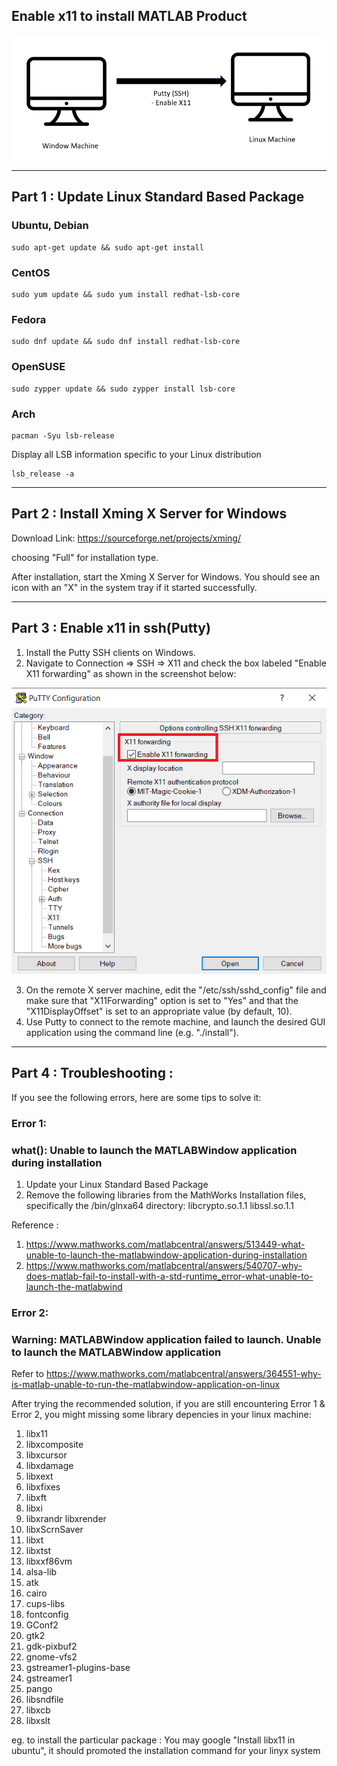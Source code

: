 ## Enable x11 to install MATLAB Product

![photo_02](arch.png)

---

## Part 1 : Update Linux Standard Based Package

### Ubuntu, Debian
```
sudo apt-get update && sudo apt-get install 
```

### CentOS
```
sudo yum update && sudo yum install redhat-lsb-core 
```

### Fedora
```
sudo dnf update && sudo dnf install redhat-lsb-core
```

### OpenSUSE
```
sudo zypper update && sudo zypper install lsb-core
```

### Arch
```
pacman -Syu lsb-release
```

Display all LSB information specific to your Linux distribution
```
lsb_release -a
```

---

## Part 2 : Install Xming X Server for Windows

Download Link:
https://sourceforge.net/projects/xming/

choosing "Full" for installation type.

After installation, start the Xming X Server for Windows. You should see an icon with an "X" in the system tray if it started successfully.

---

## Part 3 : Enable x11 in ssh(Putty)

1. Install the Putty SSH clients on Windows.
2. Navigate to Connection => SSH => X11 and check the box labeled "Enable X11 forwarding" as shown in the screenshot below:

![photo_02](X11.png)

3. On the remote X server machine, edit the "/etc/ssh/sshd_config" file and make sure that "X11Forwarding" option is set to "Yes" and that the "X11DisplayOffset" is set to an appropriate value (by default, 10).
4. Use Putty to connect to the remote machine, and launch the desired GUI application using the command line (e.g. "./install").

---

## Part 4 : Troubleshooting :
If you see the following errors, here are some tips to solve it:

### Error 1:
### what(): Unable to launch the MATLABWindow application during installation

1. Update your Linux Standard Based Package
2. Remove the following libraries from the MathWorks Installation files, specifically the /bin/glnxa64 directory:
libcrypto.so.1.1
libssl.so.1.1

Reference : 
1) https://www.mathworks.com/matlabcentral/answers/513449-what-unable-to-launch-the-matlabwindow-application-during-installation
2) https://www.mathworks.com/matlabcentral/answers/540707-why-does-matlab-fail-to-install-with-a-std-runtime_error-what-unable-to-launch-the-matlabwind

### Error 2:
### Warning: MATLABWindow application failed to launch. Unable to launch the MATLABWindow application

Refer to https://www.mathworks.com/matlabcentral/answers/364551-why-is-matlab-unable-to-run-the-matlabwindow-application-on-linux

After trying the recommended solution, if you are still encountering Error 1 & Error 2, you might missing some library depencies in your linux machine:

1) libx11 
2) libxcomposite 
3) libxcursor 
4) libxdamage 
5) libxext 
6) libxfixes 
7) libxft 
8) libxi 
9) libxrandr libxrender 
10) libxScrnSaver 
11) libxt 
12) libxtst 
13) libxxf86vm 
14) alsa-lib 
15) atk 
16) cairo 
17) cups-libs 
18) fontconfig 
19) GConf2 
20) gtk2 
21) gdk-pixbuf2 
22) gnome-vfs2 
23) gstreamer1-plugins-base 
24) gstreamer1 
25) pango 
26) libsndfile 
27) libxcb 
28) libxslt

eg. to install the particular package :
You may google "Install libx11 in ubuntu", it should promoted the installation command for your linyx system


